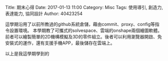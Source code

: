 Title: 期末心得
Date: 2017-01-13 11:00
Category: Misc
Tags: 使用導引, 創造力, 表達能力, 協同設計
Author: 40423254


這學期沿用了以前所教過的github系統倉儲，藉由commit、proxy、config等指令設置環境。
本學期教了可攜式的solvespace、雲端的onshape兩個繪圖軟體。前者可以繪製簡單的2D機構模擬及3D的零件組立。後者可以利用瀏覽器開啟、免安裝式的運作，還有支援手機APP，最後儲存在雲端上。

以上是我這學期學到的